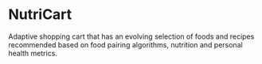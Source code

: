 NutriCart
========
Adaptive shopping cart that has an evolving selection of foods and recipes recommended based on food pairing algorithms, nutrition and personal health metrics.
